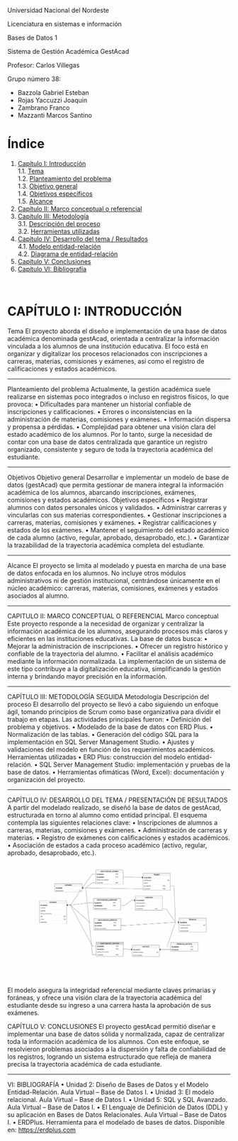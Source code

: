 Universidad Nacional del Nordeste

Licenciatura en sistemas e información

Bases de Datos 1

Sistema de Gestión Académica
GestAcad

Profesor: Carlos Villegas

Grupo número 38:
- Bazzola Gabriel Esteban
- Rojas Yaccuzzi Joaquin
- Zambrano Franco
- Mazzanti Marcos Santino

# Índice

1. [Capítulo I: Introducción](#capítulo-i-introducción)  
   1.1. [Tema](#tema)  
   1.2. [Planteamiento del problema](#planteamiento-del-problema)  
   1.3. [Objetivo general](#objetivo-general)  
   1.4. [Objetivos específicos](#objetivos-específicos)  
   1.5. [Alcance](#alcance)  
2. [Capítulo II: Marco conceptual o referencial](#capítulo-ii-marco-conceptual-o-referencial)  
3. [Capítulo III: Metodología](#capítulo-iii-metodología)  
   3.1. [Descripción del proceso](#descripción-del-proceso)  
   3.2. [Herramientas utilizadas](#herramientas-utilizadas)  
4. [Capítulo IV: Desarrollo del tema / Resultados](#capítulo-iv-desarrollo-del-tema--resultados)  
   4.1. [Modelo entidad-relación](#modelo-entidad-relación)  
   4.2. [Diagrama de entidad-relación](#diagrama-de-entidad-relación)  
5. [Capítulo V: Conclusiones](#capítulo-v-conclusiones)  
6. [Capítulo VI: Bibliografía](#capítulo-vi-bibliografía)  

 

# CAPÍTULO I: INTRODUCCIÓN
Tema
El proyecto aborda el diseño e implementación de una base de datos académica denominada gestAcad, orientada a centralizar la información vinculada a los alumnos de una institución educativa.
El foco está en organizar y digitalizar los procesos relacionados con inscripciones a carreras, materias, comisiones y exámenes, así como el registro de calificaciones y estados académicos.
________________________________________
Planteamiento del problema
Actualmente, la gestión académica suele realizarse en sistemas poco integrados o incluso en registros físicos, lo que provoca:
•	Dificultades para mantener un historial confiable de inscripciones y calificaciones.
•	Errores o inconsistencias en la administración de materias, comisiones y exámenes.
•	Información dispersa y propensa a pérdidas.
•	Complejidad para obtener una visión clara del estado académico de los alumnos.
Por lo tanto, surge la necesidad de contar con una base de datos centralizada que garantice un registro organizado, consistente y seguro de toda la trayectoria académica del estudiante.
________________________________________
Objetivos
Objetivo general
Desarrollar e implementar un modelo de base de datos (gestAcad) que permita gestionar de manera integral la información académica de los alumnos, abarcando inscripciones, exámenes, comisiones y estados académicos.
Objetivos específicos
•	Registrar alumnos con datos personales únicos y validados.
•	Administrar carreras y vincularlas con sus materias correspondientes.
•	Gestionar inscripciones a carreras, materias, comisiones y exámenes.
•	Registrar calificaciones y estados de los exámenes.
•	Mantener el seguimiento del estado académico de cada alumno (activo, regular, aprobado, desaprobado, etc.).
•	Garantizar la trazabilidad de la trayectoria académica completa del estudiante.
________________________________________
Alcance
El proyecto se limita al modelado y puesta en marcha de una base de datos enfocada en los alumnos.
No incluye otros módulos administrativos ni de gestión institucional, centrándose únicamente en el núcleo académico: carreras, materias, comisiones, exámenes y estados asociados al alumno.
________________________________________
CAPITULO II: MARCO CONCEPTUAL O REFERENCIAL
Marco conceptual
Este proyecto responde a la necesidad de organizar y centralizar la información académica de los alumnos, asegurando procesos más claros y eficientes en las instituciones educativas.
La base de datos busca:
•	Mejorar la administración de inscripciones.
•	Ofrecer un registro histórico y confiable de la trayectoria del alumno.
•	Facilitar el análisis académico mediante la información normalizada.
La implementación de un sistema de este tipo contribuye a la digitalización educativa, simplificando la gestión interna y brindando mayor precisión en la información.
________________________________________
CAPÍTULO III: METODOLOGÍA SEGUIDA
Metodología
Descripción del proceso
El desarrollo del proyecto se llevó a cabo siguiendo un enfoque ágil, tomando principios de Scrum como base organizativa para dividir el trabajo en etapas.
Las actividades principales fueron:
•	Definición del problema y objetivos.
•	Modelado de la base de datos con ERD Plus.
•	Normalización de las tablas.
•	Generación del código SQL para la implementación en SQL Server Management Studio.
•	Ajustes y validaciones del modelo en función de los requerimientos académicos.
Herramientas utilizadas
•	ERD Plus: construcción del modelo entidad-relación.
•	SQL Server Management Studio: implementación y pruebas de la base de datos.
•	Herramientas ofimáticas (Word, Excel): documentación y organización del proyecto.
________________________________________
CAPÍTULO IV: DESARROLLO DEL TEMA / PRESENTACIÓN DE RESULTADOS
A partir del modelado realizado, se diseñó la base de datos de gestAcad, estructurada en torno al alumno como entidad principal.
El esquema contempla las siguientes relaciones clave:
•	Inscripciones de alumnos a carreras, materias, comisiones y exámenes.
•	Administración de carreras y materias.
•	Registro de exámenes con calificaciones y estados académicos.
•	Asociación de estados a cada proceso académico (activo, regular, aprobado, desaprobado, etc.).
![Diagrama DER](Doc/DERGestAcad.png)
El modelo asegura la integridad referencial mediante claves primarias y foráneas, y ofrece una visión clara de
la trayectoria académica del estudiante desde su ingreso a una carrera hasta la aprobación de sus exámenes.

CAPÍTULO V: CONCLUSIONES 
El proyecto gestAcad permitió diseñar e implementar una base de datos sólida y normalizada, capaz de centralizar toda la información académica de los alumnos.
Con este enfoque, se resolvieron problemas asociados a la dispersión y falta de confiabilidad de los registros, logrando un sistema estructurado que refleja de manera precisa la trayectoria académica de cada estudiante.

________________________________________
VI:  BIBLIOGRAFÍA
•	Unidad 2: Diseño de Bases de Datos y el Modelo Entidad-Relación. Aula Virtual – Base de Datos I.
•	Unidad 3: El modelo relacional. Aula Virtual – Base de Datos I.
•	Unidad 5: SQL y SQL Avanzado. Aula Virtual – Base de Datos I.
•	El Lenguaje de Definición de Datos (DDL) y su aplicación en Bases de Datos Relacionales. Aula Virtual – Base de Datos I.
•	ERDPlus. Herramienta para el modelado de bases de datos. Disponible en: https://erdplus.com
